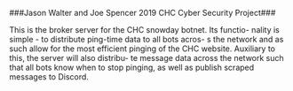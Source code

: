 ###Jason Walter and Joe Spencer 2019 CHC Cyber Security Project###

This is the broker server for the CHC snowday botnet. Its functio-
nality is simple - to distribute ping-time data to all bots acros-
s the network and as such allow for the most efficient pinging of 
the CHC website. Auxiliary to this, the server will also distribu-
te message data across the network such that all bots know when to
stop pinging, as well as publish scraped messages to Discord.
